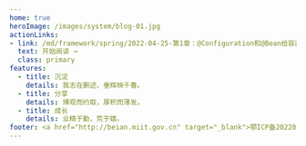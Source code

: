 ```yaml
---
home: true
heroImage: /images/system/blog-01.jpg
actionLinks:
- link: /md/framework/spring/2022-04-25-第1章：@Configuration和@Bean给容器中注册组件.md
  text: 开始阅读 →
  class: primary
features:
  - title: 沉淀
    details: 我志在删述，垂辉映千春。
  - title: 分享
    details: 博观而约取，厚积而薄发。
  - title: 成长
    details: 业精于勤，荒于嬉。
footer: <a href="http://beian.miit.gov.cn" target="_blank">鄂ICP备2022007485号-1</a> | <a target="_blank" href="http://www.beian.gov.cn/portal/registerSystemInfo?recordcode=42018502005888" style="display:inline-block;text-decoration:none;height:20px;line-height:20px;"><img src="https://bugstack.cn/assets/images/beian.png" style="float:left;"/><p style="float:left;height:20px;line-height:20px;margin-top:5px; color:#939393;">京公网安备 42018502005888号</p></a> | GPL Licensed | Copyright © 2022 forbearance，All rights reserved.
---
```

